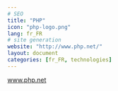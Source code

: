 ```yaml
---
# SEO
title: "PHP"
icon: "php-logo.png"
lang: fr_FR
# site generation
website: "http://www.php.net/"
layout: document
categories: [fr_FR, technologies]
---
```


www.php.net
